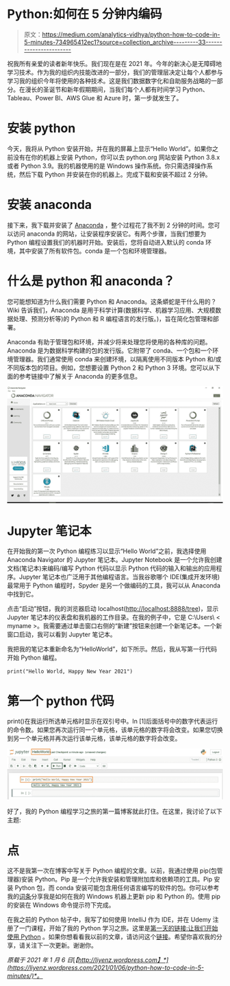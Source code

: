 # Python:如何在 5 分钟内编码

> 原文：<https://medium.com/analytics-vidhya/python-how-to-code-in-5-minutes-734965412ec1?source=collection_archive---------33----------------------->

祝我所有亲爱的读者新年快乐。我们现在是在 2021 年。今年的新决心是无障碍地学习技术。作为我的组织内技能改进的一部分，我们的管理层决定让每个人都参与学习我的组织今年将使用的各种技术。这是我们数据数字化和自助服务战略的一部分。在漫长的圣诞节和新年假期期间，当我们每个人都有时间学习 Python、Tableau、Power BI、AWS Glue 和 Azure 时，第一步就发生了。

# 安装 python

今天，我将从 Python 安装开始，并在我的屏幕上显示“Hello World”。如果你之前没有在你的机器上安装 Python，你可以去 python.org 网站安装 Python 3.8.x 或者 Python 3.9。我的机器使用的是 Windows 操作系统。你只需选择操作系统，然后下载 Python 并安装在你的机器上。完成下载和安装不超过 2 分钟。

# 安装 anaconda

接下来，我下载并安装了 [Anaconda](https://www.anaconda.com/products/individual) ，整个过程花了我不到 2 分钟的时间。您可以访问 anaconda 的网站，让安装程序安装它。有两个步骤，当我们想要为 Python 编程设置我们的机器时开始。安装后，您将自动进入默认的 conda 环境，其中安装了所有软件包。conda 是一个包和环境管理器。

# 什么是 python 和 anaconda？

您可能想知道为什么我们需要 Python 和 Anaconda。这条蟒蛇是干什么用的？Wiki 告诉我们，Anaconda 是用于科学计算(数据科学、机器学习应用、大规模数据处理、预测分析等)的 Python 和 R 编程语言的发行版。)，旨在简化包管理和部署。

Anaconda 有助于管理包和环境，并减少将来处理您将使用的各种库的问题。Anaconda 是为数据科学构建的包的发行版。它附带了 conda、一个包和一个环境管理器。我们通常使用 conda 来创建环境，以隔离使用不同版本 Python 和/或不同版本包的项目。例如，您想要设置 Python 2 和 Python 3 环境。您可以从下面的参考链接中了解关于 Anaconda 的更多信息。

![](img/8836ea20b160374555884481f2b751a8.png)

# Jupyter 笔记本

在开始我的第一次 Python 编程练习以显示“Hello World”之前，我选择使用 Anaconda Navigator 的 Jupyter 笔记本。Jupyter Notebook 是一个允许我创建文档(笔记本)来编码/编写 Python 代码以显示 Python 代码的输入和输出的应用程序。Jupyter 笔记本也广泛用于其他编程语言。当我谷歌哪个 IDE(集成开发环境)最常用于 Python 编程时，Spyder 是另一个做编码的工具，我可以从 Anaconda 中找到它。

点击“启动”按钮，我的浏览器启动 localhost([http://localhost:8888/tree](http://localhost:8888/tree))，显示 Jupyter 笔记本的仪表盘和我机器的工作目录。在我的例子中，它是 C:\Users\ < myname >。我需要通过单击窗口右侧的“新建”按钮来创建一个新笔记本。一个新窗口启动，我可以看到 Jupyter 笔记本。

我把我的笔记本重新命名为“HelloWorld”，如下所示。然后，我从写第一行代码开始 Python 编程。

```
print("Hello World, Happy New Year 2021")
```

# 第一个 python 代码

print()在我运行所选单元格时显示在双引号中。In [1]后面括号中的数字代表运行的命令数。如果您再次运行同一个单元格，该单元格的数字将会改变。如果您切换到另一个单元格并再次运行该单元格，该单元格的数字将会改变。

![](img/9091efcbd3610a440d13b36570062edc.png)

好了，我的 Python 编程学习之旅的第一篇博客就此打住。在这里，我讨论了以下主题:

# 点

这不是我第一次在博客中写关于 Python 编程的文章。以前，我通过使用 pip(包管理器)安装 Python。Pip 是一个允许我安装和管理附加库和依赖项的工具。Pip 安装 Python 包，而 conda 安装可能包含用任何语言编写的软件的包。你可以参考我的[词条](https://liyenz.wordpress.com/2020/08/23/updated-pip-and-installed-jupyter-notebook/)分享我是如何在我的 Windows 机器上更新 pip 和 Python 的。使用 pip 的安装在 Windows 命令提示符下完成。

在我之前的 Python 帖子中，我写了如何使用 IntelliJ 作为 IDE，并在 Udemy 注册了一门课程，开始了我的 Python 学习之旅。这里是[第一天的链接:让我们开始使用 Python](https://liyenz.wordpress.com/2018/11/25/let-get-started-with-python/) 。如果你想看看我以前的文章，请访问这个[链接](https://liyenz.wordpress.com/category/experience-sharing/python/)。希望你喜欢我的分享，请关注下一次更新。谢谢你。

*原载于 2021 年 1 月 6 日*[*【http://liyenz.wordpress.com】*](https://liyenz.wordpress.com/2021/01/06/python-how-to-code-in-5-minutes/)*。*